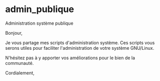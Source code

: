 # admin_publique
Administration système publique

Bonjour,

Je vous partage mes scripts d'administration système.
Ces scripts vous serons utiles pour faciliter l'administration de votre système GNU/Linux.

N'hésitez pas à y apporter vos améliorations pour le bien de la communauté.

Cordialement,

